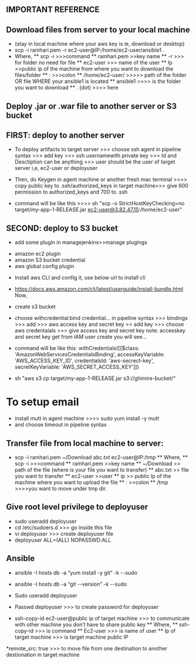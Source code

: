 IMPORTANT REFERENCE
-
Download files from server to your local machine 
-
* (stay in local machine where your aws key is ie, download or desktop)
* scp -i ramhari.pem -r ec2-user@IP:/home/ec2-user/ansible1 .
* Where,
 ** scp -i >>>command
** ramhari.pem >>key name
** -r >>> for folder no need for file
** ec2-user >>> name of the user
** Ip >>public ip of the machine from where you want to download the files/folder
** : >>>colon
** /home/ec2-user/   >>>>> path of the folder OR file WHERE your ansible1 is located
** ansible1 >>>> is the folder you want to download
** . (dot) >>>> here

Deploy .jar or .war file to another server or S3 bucket
-
##  FIRST: deploy to another server
* To deploy artifacts to target server >>> choose ssh agent in pipeline syntax >>> add key >>> ssh usernamewith private key >>> Id and Desctiption can be anything >>> user should be the user of target server i,e, ec2-user or deployuser
* Then, do Keygen in agent machine or another fresh mac terminal >>>> copy public key to .ssh/authorized_keys in target machine>>> give 600 permission to authorized_keys and 700 to .ssh

* command will be like this >>>> sh "scp -o StrictHostKeyChecking=no target/my-app-1-RELEASE.jar ec2-user@3.82.47.15:/home/ec2-user"

## SECOND: deploy to S3 bucket
* add some plugin in managejenkins>>manage plugings
- amazon ec2 plugin
- amazon S3 bucket credential
- aws global config plugin
* Install aws CLI and config it, use below url to install cli
* https://docs.aws.amazon.com/cli/latest/userguide/install-bundle.html
Now,
* create s3 bucket
* choose withcredential:bind credential... in pipeline syntax >>> bindings >>> add >>> aws access key and secret key >> add key >>> choose aws credentaials >>> give access key and secret key
note: accesskey and secret key get from IAM user create you will see...

* command will be like this: withCredentials([[$class: 'AmazonWebServicesCredentialsBinding', accessKeyVariable: 'AWS_ACCESS_KEY_ID', credentialsId: 'aws-secrect-key', secretKeyVariable: 'AWS_SECRET_ACCESS_KEY']])
* sh "aws s3 cp target/my-app-1-RELEASE.jar s3://ghimire-bucket/"

# To setup email
* install mutt in agent machine >>>> sudo yum install -y mutt
* and choose timeout in pipeline syntax



Transfer file from local machine to server:
-
* scp -i ramhari.pem ~/Download abc.txt ec2-user@IP:/tmp
** Where,
** scp -i >>>command
** ramhari.pem >>key name
** ~/Download >> path of the file (where is your file you want to transfer)
** abc.txt >> file you want to transfer
** ec2-user >>user
** ip >> public Ip of the machine where you want to upload the file
** : >>colon
** /tmp >>>>you want to move under tmp dir.

Give root level privilege to deployuser
-
* sudo useradd deployuser
* cd /etc/sudoers.d >>>  go inside this file
* vi deployuser >>> create deployuser file 
* deployuser    ALL=(ALL)    NOPASSWD:ALL

Ansible
-
* ansible -I hosts db -a “yum install -y git” -k --sudo
* ansible -I hosts db -a “git --version” -k --sudo

* Sudo useradd deployuser
* Passwd deployuser >>> to create password for deployuser

* ssh-copy-id ec2-user@public ip of target machine >>> to communicate with other machine you don’t have to share public key
** Where,
** ssh-copy-id >>> is command 
** Ec2-user >>> is name of user
** Ip of target machine >>> is target machine public IP


*remote_src: true >>> to move file from one destination to another destionation in target machine
